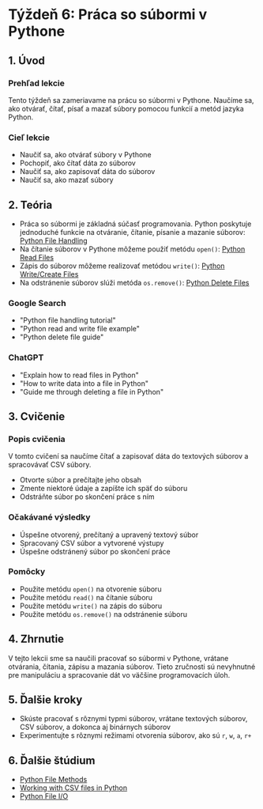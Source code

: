 # Týždeň 6: Práca so súbormi v Pythone

## 1. Úvod

### Prehľad lekcie

Tento týždeň sa zameriavame na prácu so súbormi v Pythone. Naučíme sa, ako otvárať, čítať, písať a mazať súbory pomocou funkcií a metód jazyka Python.

### Cieľ lekcie

- Naučiť sa, ako otvárať súbory v Pythone
- Pochopiť, ako čítať dáta zo súborov
- Naučiť sa, ako zapisovať dáta do súborov
- Naučiť sa, ako mazať súbory

## 2. Teória

- Práca so súbormi je základná súčasť programovania. Python poskytuje jednoduché funkcie na otváranie, čítanie, písanie a mazanie súborov: [Python File Handling](https://www.w3schools.com/python/python_file_handling.asp)
- Na čítanie súborov v Pythone môžeme použiť metódu `open()`: [Python Read Files](https://www.w3schools.com/python/python_file_open.asp)
- Zápis do súborov môžeme realizovať metódou `write()`: [Python Write/Create Files](https://www.w3schools.com/python/python_file_write.asp)
- Na odstránenie súborov slúži metóda `os.remove()`: [Python Delete Files](https://www.w3schools.com/python/python_file_remove.asp)

### Google Search

- "Python file handling tutorial"
- "Python read and write file example"
- "Python delete file guide"

### ChatGPT

- "Explain how to read files in Python"
- "How to write data into a file in Python"
- "Guide me through deleting a file in Python"

## 3. Cvičenie

### Popis cvičenia

V tomto cvičení sa naučíme čítať a zapisovať dáta do textových súborov a spracovávať CSV súbory.

- Otvorte súbor a prečítajte jeho obsah
- Zmente niektoré údaje a zapíšte ich späť do súboru
- Odstráňte súbor po skončení práce s ním

### Očakávané výsledky

- Úspešne otvorený, prečítaný a upravený textový súbor
- Spracovaný CSV súbor a vytvorené výstupy
- Úspešne odstránený súbor po skončení práce

### Pomôcky

- Použite metódu `open()` na otvorenie súboru
- Použite metódu `read()` na čítanie súboru
- Použite metódu `write()` na zápis do súboru
- Použite metódu `os.remove()` na odstránenie súboru

## 4. Zhrnutie

V tejto lekcii sme sa naučili pracovať so súbormi v Pythone, vrátane otvárania, čítania, zápisu a mazania súborov. Tieto zručnosti sú nevyhnutné pre manipuláciu a spracovanie dát vo väčšine programovacích úloh.

## 5. Ďalšie kroky

- Skúste pracovať s rôznymi typmi súborov, vrátane textových súborov, CSV súborov, a dokonca aj binárnych súborov
- Experimentujte s rôznymi režimami otvorenia súborov, ako sú `r`, `w`, `a`, `r+`

## 6. Ďalšie štúdium

- [Python File Methods](https://www.tutorialspoint.com/python/python_files_io.htm)
- [Working with CSV files in Python](https://realpython.com/python-csv/)
- [Python File I/O](https://www.programiz.com/python-programming/file-operation)